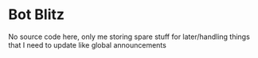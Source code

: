 # Bot Blitz
No source code here, only me storing spare stuff for later/handling things that I need to update like global announcements
